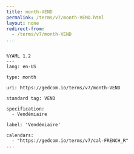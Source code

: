 ```yaml
---
title: month-VEND
permalink: /terms/v7/month-VEND.html
layout: none
redirect-from:
  - /terms/v7/month-VEND
...
```


```

%YAML 1.2
---
lang: en-US

type: month

uri: https://gedcom.io/terms/v7/month-VEND

standard tag: VEND

specification:
  - Vendémiaire

label: 'Vendémiaire'

calendars:
  - "https://gedcom.io/terms/v7/cal-FRENCH_R"
...

```
